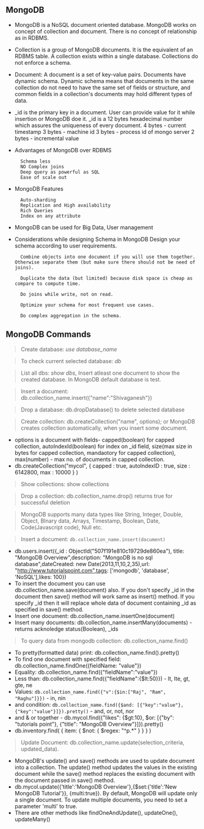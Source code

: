 ## MongoDB

* MongoDB is a NoSQL document oriented database. MongoDB works on concept of collection and document. There is no concept of relationship as in RDBMS.

* Collection is a group of MongoDB documents. It is the equivalent of an RDBMS table. A collection exists within a single database. Collections do not enforce a schema.

* Document: A document is a set of key-value pairs. Documents have dynamic schema. Dynamic schema means that documents in the same collection do not need to have the same set of fields or structure, and common fields in a collection's documents may hold different types of data.

* _id is the primary key in a document. User can provide value for it while insertion or MongoDB doe it. _id is a 12 bytes hexadecimal number which assures the uniqueness of every document.
    4 bytes - current timestamp
    3 bytes - machine id
    3 bytes - process id of mongo server
    2 bytes - incremental value

* Advantages of MongoDB over RDBMS

        Schema less
        NO Complex joins
        Deep query as powerful as SQL
        Ease of scale out

* MongoDB Features

        Auto-sharding
        Replication and High availability
        Rich Queries
        Index on any attribute

* MongoDB can be used for Big Data, User management

* Considerations while designing Schema in MongoDB
        Design your schema according to user requirements.

        Combine objects into one document if you will use them together. Otherwise separate them (but make sure there should not be need of joins).

        Duplicate the data (but limited) because disk space is cheap as compare to compute time.

        Do joins while write, not on read.

        Optimize your schema for most frequent use cases.

        Do complex aggregation in the schema.

## MongoDB Commands

> Create database: _use database_name_

> To check current selected database: _db_

> List all dbs: _show dbs_, Insert atleast one document to show the created database. In MongoDB default database is test.

> Insert a document: db.collection_name.insert({"name":"Shivaganesh"})

> Drop a database: db.dropDatabase() to delete selected database

> Create collection: db.createCollection("name", options); or MongoDB creates collection automatically, when you insert some document.
* options is a document with fields- capped(boolean) for capped collection, autoIndexId(boolean) for index on _id field, size(max size in bytes for capped collection, mandaotory for capped collection), max(number) - max no. of documents in capped collection.
* db.createCollection("mycol", { capped : true, autoIndexID : true, size : 6142800, max : 10000 } )

> Show collections: show collections

> Drop a collection: db.collection_name.drop() returns true for successful deletion

> MongoDB supports many data types like String, Integer, Double, Object, BInary data, Arrays, Timestamp, Boolean, Date, Code(Javascript code), Null etc.

> Insert a document: ```db.collection_name.insert(document)```

* db.users.insert({_id : ObjectId("507f191e810c19729de860ea"), title: "MongoDB Overview",description: "MongoDB is no sql database",dateCreated: new Date(2013,11,10,2,35),url: "http://www.tutorialspoint.com",tags: ['mongodb', 'database', 'NoSQL'],likes: 100})
* To insert the document you can use db.collection_name.save(document) also. If you don't specify _id in the document then save() method will work same as insert() method. If you specify _id then it will replace whole data of document containing _id as specified in save() method.
* Insert one document: db.collection_name.insertOne(document)
* Insert many documents: db.collection_name.insertMany(documents) - returns acknoledge status(Boolean), _ids

> To query data from mongodb collection: db.collection_name.find()
* To pretty(formatted data) print: db.collection_name.find().pretty()
* To find one document with specified field: db.collection_name.findOne({fieldName: "value"})
* Equality: db.collection_name.find({"fieldName":"value"})
* Less than: db.collection_name.find({"fieldName":{$lt:50}}) - lt, lte, gt, gte, ne
* Values: ```db.collection_name.find({"v":{$in:["Raj", "Ram", "Raghu"]}})``` - in, nin
* and condition: ```db.collection_name.find({$and: [{"key":"value"}, {"key":"value"}]}).pretty()``` - and, or, not, nor
* and & or together - db.mycol.find({"likes": {$gt:10}, $or: [{"by": "tutorials point"}, {"title": "MongoDB Overview"}]}).pretty()
* db.inventory.find( { item: { $not: { $regex: "^p.*" } } } )

> Update Document: db.collection_name.update(selection_criteria, updated_data).
* MongoDB's update() and save() methods are used to update document into a collection. The update() method updates the values in the existing document while the save() method replaces the existing document with the document passed in save() method.
* db.mycol.update({'title':'MongoDB Overview'},{$set:{'title':'New MongoDB Tutorial'}}, {multi:true}). By default, MongoDB will update only a single document. To update multiple documents, you need to set a parameter 'multi' to true.
* There are other methods like findOneAndUpdate(), updateOne(), updateMany()

